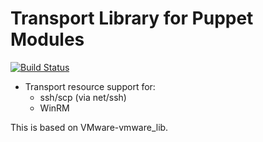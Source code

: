 # Transport Library for Puppet Modules

[![Build Status](https://travis-ci.org/nanliu/puppet-transport.png?branch=master)](https://travis-ci.org/nanliu/puppet-transport)

* Transport resource support for:
    * ssh/scp (via net/ssh)
    * WinRM

This is based on VMware-vmware_lib.
